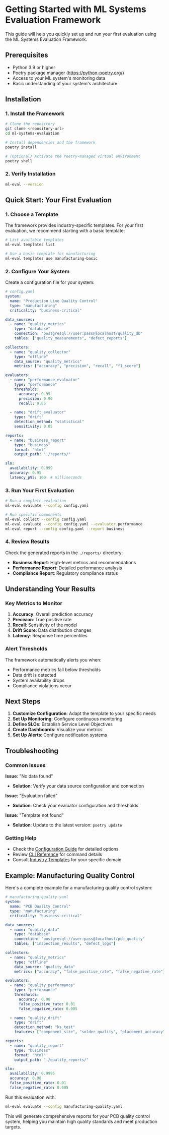 # Getting Started with ML Systems Evaluation Framework

This guide will help you quickly set up and run your first evaluation using the ML Systems Evaluation Framework.

## Prerequisites

- Python 3.9 or higher
- Poetry package manager (https://python-poetry.org/)
- Access to your ML system's monitoring data
- Basic understanding of your system's architecture

## Installation

### 1. Install the Framework

```bash
# Clone the repository
git clone <repository-url>
cd ml-systems-evaluation

# Install dependencies and the framework
poetry install

# (Optional) Activate the Poetry-managed virtual environment
poetry shell
```

### 2. Verify Installation

```bash
ml-eval --version
```

## Quick Start: Your First Evaluation

### 1. Choose a Template

The framework provides industry-specific templates. For your first evaluation, we recommend starting with a basic template:

```bash
# List available templates
ml-eval templates list

# Use a basic template for manufacturing
ml-eval templates use manufacturing-basic
```

### 2. Configure Your System

Create a configuration file for your system:

```yaml
# config.yaml
system:
  name: "Production Line Quality Control"
  type: "manufacturing"
  criticality: "business-critical"

data_sources:
  - name: "quality_metrics"
    type: "database"
    connection: "postgresql://user:pass@localhost/quality_db"
    tables: ["quality_measurements", "defect_reports"]

collectors:
  - name: "quality_collector"
    type: "offline"
    data_source: "quality_metrics"
    metrics: ["accuracy", "precision", "recall", "f1_score"]

evaluators:
  - name: "performance_evaluator"
    type: "performance"
    thresholds:
      accuracy: 0.95
      precision: 0.90
      recall: 0.85

  - name: "drift_evaluator"
    type: "drift"
    detection_method: "statistical"
    sensitivity: 0.05

reports:
  - name: "business_report"
    type: "business"
    format: "html"
    output_path: "./reports/"

slo:
  availability: 0.999
  accuracy: 0.95
  latency_p95: 100  # milliseconds
```

### 3. Run Your First Evaluation

```bash
# Run a complete evaluation
ml-eval evaluate --config config.yaml

# Run specific components
ml-eval collect --config config.yaml
ml-eval evaluate --config config.yaml --evaluator performance
ml-eval report --config config.yaml --report business
```

### 4. Review Results

Check the generated reports in the `./reports/` directory:

- **Business Report**: High-level metrics and recommendations
- **Performance Report**: Detailed performance analysis
- **Compliance Report**: Regulatory compliance status

## Understanding Your Results

### Key Metrics to Monitor

1. **Accuracy**: Overall prediction accuracy
2. **Precision**: True positive rate
3. **Recall**: Sensitivity of the model
4. **Drift Score**: Data distribution changes
5. **Latency**: Response time percentiles

### Alert Thresholds

The framework automatically alerts you when:
- Performance metrics fall below thresholds
- Data drift is detected
- System availability drops
- Compliance violations occur

## Next Steps

1. **Customize Configuration**: Adapt the template to your specific needs
2. **Set Up Monitoring**: Configure continuous monitoring
3. **Define SLOs**: Establish Service Level Objectives
4. **Create Dashboards**: Visualize your metrics
5. **Set Up Alerts**: Configure notification systems

## Troubleshooting

### Common Issues

**Issue**: "No data found"
- **Solution**: Verify your data source configuration and connection

**Issue**: "Evaluation failed"
- **Solution**: Check your evaluator configuration and thresholds

**Issue**: "Template not found"
- **Solution**: Update to the latest version: `poetry update`

### Getting Help

- Check the [Configuration Guide](configuration.md) for detailed options
- Review [CLI Reference](cli-reference.md) for command details
- Consult [Industry Templates](templates/README.md) for your specific domain

## Example: Manufacturing Quality Control

Here's a complete example for a manufacturing quality control system:

```yaml
# manufacturing-quality.yaml
system:
  name: "PCB Quality Control"
  type: "manufacturing"
  criticality: "business-critical"

data_sources:
  - name: "quality_data"
    type: "database"
    connection: "postgresql://user:pass@localhost/pcb_quality"
    tables: ["inspection_results", "defect_logs"]

collectors:
  - name: "quality_metrics"
    type: "offline"
    data_source: "quality_data"
    metrics: ["accuracy", "false_positive_rate", "false_negative_rate"]

evaluators:
  - name: "quality_performance"
    type: "performance"
    thresholds:
      accuracy: 0.98
      false_positive_rate: 0.01
      false_negative_rate: 0.005

  - name: "quality_drift"
    type: "drift"
    detection_method: "ks_test"
    features: ["component_size", "solder_quality", "placement_accuracy"]

reports:
  - name: "quality_report"
    type: "business"
    format: "html"
    output_path: "./quality_reports/"

slo:
  availability: 0.9995
  accuracy: 0.98
  false_positive_rate: 0.01
  false_negative_rate: 0.005
```

Run this evaluation with:

```bash
ml-eval evaluate --config manufacturing-quality.yaml
```

This will generate comprehensive reports for your PCB quality control system, helping you maintain high quality standards and meet production targets. 